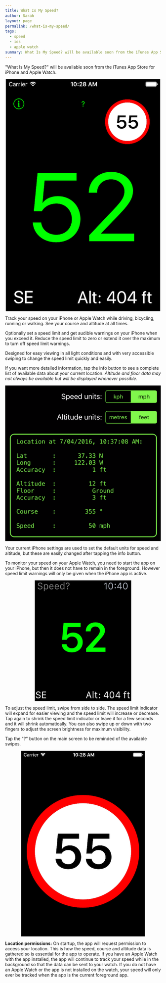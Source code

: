 ```yaml
---
title: What Is My Speed?
author: Sarah
layout: page
permalink: /what-is-my-speed/
tags:
  - speed
  - ios
  - apple watch
summary: What Is My Speed? will be available soon from the iTunes App Store for iPhone and Apple Watch. Track your speed on your iPhone or Apple Watch while driving, bicycling, running or walking. See your course and altitude at all times.
---
```

<style>
img {
    display: block;
    margin-left: auto;
    margin-right: auto }
</style>

"What Is My Speed?" will be available soon from the iTunes App Store for iPhone and Apple Watch.

![What Is My Speed? - iPhone][2]

Track your speed on your iPhone or Apple Watch while driving, bicycling, running or walking.
See your course and altitude at all times.

Optionally set a speed limit and get audible warnings on your iPhone when you exceed it. Reduce the speed limit to zero or extend it over the maximum to turn off speed limit warnings.

Designed for easy viewing in all light conditions and with very accessible swiping to change the speed limit quickly and easily.

If you want more detailed information, tap the info button to see a complete list of available data about your current location. *Altitude and floor data may not always be available but will be displayed whenever possible.*

![What Is My Speed? details - iPhone][3]

Your current iPhone settings are used to set the default units for speed and altitude, but these are easily changed after tapping the info button.

To monitor your speed on your Apple Watch, you need to start the app on your iPhone, but then it does not have to remain in the foreground. However speed limit warnings will only be given when the iPhone app is active.

![What Is My Speed? Apple Watch][4]

To adjust the speed limit, swipe from side to side. The speed limit indicator will expand for easier viewing and the speed limit will increase or decrease. Tap again to shrink the speed limit indicator or leave it for a few seconds and it will shrink automatically. You can also swipe up or down with two fingers to adjust the screen brightness for maximum visibility.

Tap the "?" button on the main screen to be reminded of the available swipes.

![What Is My Speed? adjust speed limit - iPhone][5]

**Location permissions:** On startup, the app will request permission to access your location. This is how the speed, course and altitude data is gathered so is essential for the app to operate. If you have an Apple Watch with the app installed, the app will continue to track your speed while in the background so that the data can be sent to your watch. If you do not have an Apple Watch or the app is not installed on the watch, your speed will only ever be tracked when the app is the current foreground app.

[1]: https://itunes.apple.com/app/what-is-my-speed/id1091394524
[2]: /images/speed_1.png
[3]: /images/speed_2.png
[4]: /images/speed_watch_1.png
[5]: /images/speed_3.png
